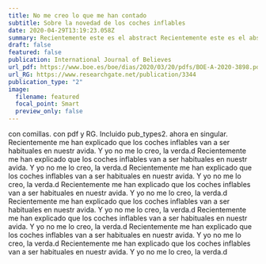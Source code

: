```yaml
---
title: No me creo lo que me han contado
subtitle: Sobre la novedad de los coches inflables
date: 2020-04-29T13:19:23.058Z
summary: Recientemente este es el abstract Recientemente este es el abstract Recientemente este es el abstract Recientemente este es el abstract Recientemente este es el abstract Recientemente este es el abstract 
draft: false
featured: false
publication: International Journal of Believes
url_pdf: https://www.boe.es/boe/dias/2020/03/20/pdfs/BOE-A-2020-3898.pdf
url_RG: https://www.researchgate.net/publication/3344
publication_type: "2"
image:
  filename: featured
  focal_point: Smart
  preview_only: false
---
```

con comillas. con pdf y RG. Incluido pub_types2. ahora en singular. Recientemente me han explicado que los coches inflables van a ser habituales en nuestr avida. Y yo no me lo creo, la verda.d Recientemente me han explicado que los coches inflables van a ser habituales en nuestr avida. Y yo no me lo creo, la verda.d Recientemente me han explicado que los coches inflables van a ser habituales en nuestr avida. Y yo no me lo creo, la verda.d Recientemente me han explicado que los coches inflables van a ser habituales en nuestr avida. Y yo no me lo creo, la verda.d Recientemente me han explicado que los coches inflables van a ser habituales en nuestr avida. Y yo no me lo creo, la verda.d Recientemente me han explicado que los coches inflables van a ser habituales en nuestr avida. Y yo no me lo creo, la verda.d Recientemente me han explicado que los coches inflables van a ser habituales en nuestr avida. Y yo no me lo creo, la verda.d Recientemente me han explicado que los coches inflables van a ser habituales en nuestr avida. Y yo no me lo creo, la verda.d
